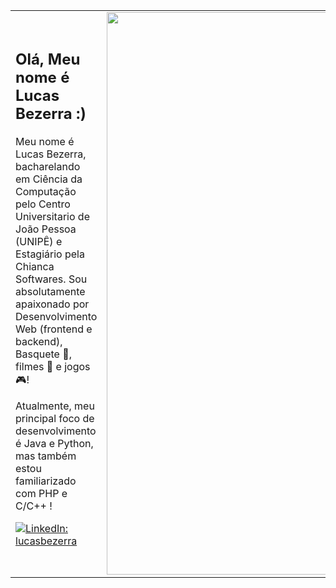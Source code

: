 <table>
  <tr>
    <td>
      <h2>Olá, Meu nome é Lucas Bezerra :)</h2>
      <p>Meu nome é Lucas Bezerra, bacharelando em Ciência da Computação pelo Centro Universitario de João Pessoa (UNIPÊ) e Estagiário pela Chianca Softwares. Sou absolutamente apaixonado por Desenvolvimento Web (frontend e backend), Basquete 🏀, filmes 🎦 e jogos 🎮!</p>
      <p>Atualmente, meu principal foco de desenvolvimento é Java e Python, mas também estou familiarizado com PHP e C/C++ !</p>
      <p>
        <a href="https://www.linkedin.com/in/lucas-bezerra-b757b3221/">
          <img src="https://img.shields.io/badge/-LinkedIn-blue?style=flat-square&logo=Linkedin&logoColor=white" alt="LinkedIn: lucasbezerra" />
        </a>
      </p>
    </td>
    <td>
      <img src="https://i.ibb.co/Brw8NcS/0264ec8b-a424-4e14-add1-88b4727d07f3.jpg" width="900" />
    </td>
  </tr>
</table>

